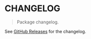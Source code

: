 # CHANGELOG

> Package changelog.

See [GitHub Releases](https://github.com/stdlib-js/ndarray-base-assert-is-single-segment-compatible/releases) for the changelog.